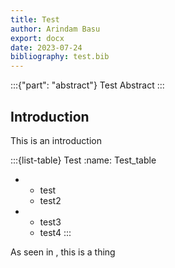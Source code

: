 ```yaml
---
title: Test
author: Arindam Basu
export: docx
date: 2023-07-24
bibliography: test.bib
---
```


:::{"part": "abstract"}
Test Abstract
:::

## Introduction
This is an introduction

:::{list-table} Test
:name: Test_table
* - test
  - test2
* - test3
  - test4
:::

As seen in [](#Test_table), this is a thing